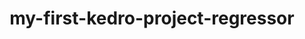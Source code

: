 ---
schema: default
title: my-first-kedro-project-regressor
organization: fakeOrg
notes: type = kedro_datasets.pickle.pickle_dataset.PickleDataset
resources:
  - name: my-first-kedro-project-regressor
    url: 'https://github.com/fakeOrg/fakeRepo/tree/main/data/06_models/regressor.pickle/2023-10-31T19.05.20.714Z/regressor.pickle'
    format: pickle
category:
  - 06-models
maintainer: 
maintainer_email: 
project:
  - my-first-kedro-project
preview: |
  
---